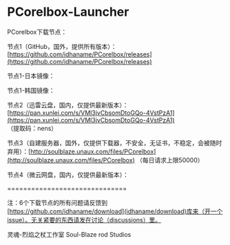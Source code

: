# PCorelbox-Launcher

PCorelbox下载节点：

节点1（GitHub，国外，提供所有版本）：[https://github.com/idhaname/PCorelbox/releases](https://github.com/idhaname/PCorelbox/releases)

节点1-日本镜像：

节点1-韩国镜像：

节点2（迅雷云盘，国内，仅提供最新版本）：[https://pan.xunlei.com/s/VMl3jvCbsomDtoGQo-4VstPzA1](https://pan.xunlei.com/s/VMl3jvCbsomDtoGQo-4VstPzA1) （提取码：nens）

节点3（自建服务器，国外，仅提供下载器，不安全，无证书，不稳定，会被随时弃用）：[http://soulblaze.unaux.com/files/PCorelbox](http://soulblaze.unaux.com/files/PCorelbox) （每日请求上限50000）

节点4（微云网盘，国内，仅提供最新版本）：

==============================

注：6个下载节点的所有问题请反馈到[https://github.com/idhaname/download](idhaname/download)库来（开一个issue）。无关紧要的东西请发在讨论（discussions）里。

灵魂-烈焰之杖工作室 Soul-Blaze rod Studios
